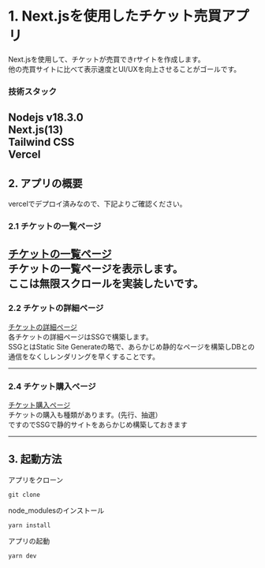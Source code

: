 # 1. Next.jsを使用したチケット売買アプリ

Next.jsを使用して、チケットが売買できrサイトを作成します。<br>
他の売買サイトに比べて表示速度とUI/UXを向上させることがゴールです。

### 技術スタック
Nodejs v18.3.0<br>
Next.js(13)<br>
Tailwind CSS <br>
Vercel<br>
---

## 2. アプリの概要
vercelでデプロイ済みなので、下記よりご確認ください。

### 2.1 チケットの一覧ページ
[チケットの一覧ページ](http://localhost:3000/) <br>
チケットの一覧ページを表示します。<br>
ここは無限スクロールを実装したいです。
---

### 2.2 チケットの詳細ページ
[チケットの詳細ページ](http://localhost:3000/event/myId) <br>
各チケットの詳細ページはSSGで構築します。<br>
SSGとはStatic Site Generateの略で、あらかじめ静的なページを構築しDBとの通信をなくしレンダリングを早くすることです。

---

### 2.4 チケット購入ページ
[チケット購入ページ](http://localhost:3000/ticket/1)<br>
チケットの購入も種類があります。(先行、抽選）<br>
ですのでSSGで静的サイトをあらかじめ構築しておきます

---

## 3. 起動方法
アプリをクローン
```shell
git clone
```

node_modulesのインストール
```shell
yarn install
```

アプリの起動
```shell
yarn dev
```

